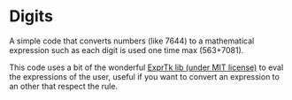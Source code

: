 # Digits

A simple code that converts numbers (like 7644) to a mathematical expression
such as each digit is used one time max (563+7081).

This code uses a bit of the wonderful
[ExprTk lib (under MIT license)](https://github.com/ArashPartow/exprtk)
to eval the expressions of the user, useful if you want to convert an expression
to an other that respect the rule.
